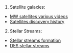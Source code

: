 1. Satellite galaxies: 

- [MW satellites various videos](http://marcelpawlowski.com/research/movies-astronomy/)
- [Satellites discovery history](http://marcelpawlowski.com/wp-content/uploads3/MilkyWaySatellites2019.mp4)
                       
2. Stellar Streams: 
- [Stellar streams formation](http://adrian.pw/talkviz/movies/stream_xy.mp4)
- [DES stellar streams](https://home.fnal.gov/~kadrlica/movies/residual_bkg_v17p2.gif)
